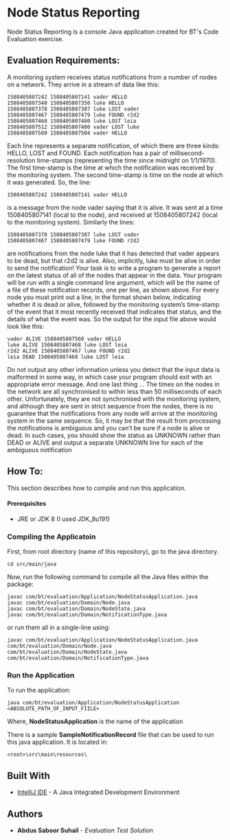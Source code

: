# Node Status Reporting

Node Status Reporting is a console Java application created for BT's Code Evaluation exercise. 

## Evaluation Requirements:
A monitoring system receives status notifications from a number of nodes on a network. They arrive in
a stream of data like this:
```
1508405807242 1508405807141 vader HELLO
1508405807340 1508405807350 luke HELLO
1508405807378 1508405807387 luke LOST vader
1508405807467 1508405807479 luke FOUND r2d2
1508405807468 1508405807480 luke LOST leia
1508405807512 1508405807400 vader LOST luke
1508405807560 1508405807504 vader HELLO
```
Each line represents a separate notification, of which there are three kinds: HELLO, LOST and
FOUND. Each notification has a pair of millisecond-resolution time-stamps (representing the time
since midnight on 1/1/1970). The first time-stamp is the time at which the notification was received by
the monitoring system. The second time-stamp is time on the node at which it was generated. So, the
line:
```
1508405807242 1508405807141 vader HELLO
```
is a message from the node vader saying that it is alive. It was sent at a time 1508405807141 (local
to the node), and received at 1508405807242 (local to the monitoring system). Similarly the lines:
```
1508405807378 1508405807387 luke LOST vader
1508405807467 1508405807479 luke FOUND r2d2
```
are notifications from the node luke that it has detected that vader appears to be dead, but
that r2d2 is alive. Also, implicitly, luke must be alive in order to send the notification!
Your task is to write a program to generate a report on the latest status of all of the nodes that appear
in the data. Your program will be run with a single command line argument, which will be the name of
a file of these notification records, one per line, as shown above.
For every node you must print out a line, in the format shown below, indicating whether it is dead or
alive, followed by the monitoring system’s time-stamp of the event that it most recently received that
indicates that status, and the details of what the event was. So the output for the input file above
would look like this:
```
vader ALIVE 1508405807560 vader HELLO
luke ALIVE 1508405807468 luke LOST leia
r2d2 ALIVE 1508405807467 luke FOUND r2d2
leia DEAD 1508405807468 luke LOST leia
```
Do not output any other information unless you detect that the input data is malformed in some way,
in which case your program should exit with an appropriate error message.
And one last thing …
The times on the nodes in the network are all synchronised to within less than 50 milliseconds of each
other. Unfortunately, they are not synchronised with the monitoring system, and although they are
sent in strict sequence from the nodes, there is no guarantee that the notifications from any node will
arrive at the monitoring system in the same sequence. So, it may be that the result from processing
the notifications is ambiguous and you can’t be sure if a node is alive or dead. In such cases, you
should show the status as UNKNOWN rather than DEAD or ALIVE and output a separate UNKNOWN
line for each of the ambiguous notification

## How To:
This section describes how to compile and run this application.

#### Prerequisites
 - JRE or JDK 8 (I used JDK_8u191)

### Compiling the Applicatoin

First, from root directory (name of this repository), go to the java directory.
``` ssh
cd src/main/java
```

Now, run the following command to compile all the Java files within the package:

```ssh
javac com/bt/evaluation/Application/NodeStatusApplication.java 
javac com/bt/evaluation/Domain/Node.java 
javac com/bt/evaluation/Domain/NodeState.java 
javac com/bt/evaluation/Domain/NotificationType.java
```

or run them all in a single-line using:

```ssh
javac com/bt/evaluation/Application/NodeStatusApplication.java com/bt/evaluation/Domain/Node.java com/bt/evaluation/Domain/NodeState.java com/bt/evaluation/Domain/NotificationType.java
```

### Run the Application

To run the application:

``` ssh
java com/bt/evaluation/Application/NodeStatusApplication <ABSOLUTE_PATH_OF_INPUT_FIILE>
```
Where,
__NodeStatusApplication__ is the name of the application

There is a sample __SampleNotificationRecord__ file that can be used to run this java application. It is located in:

```
<root>\src\main\resources\
```
## Built With

* [IntelliJ IDE](https://www.jetbrains.com/idea) - A Java Integrated Development Environment

## Authors

* **Abdus Saboor Suhail** - *Evaluation Test Solution*
